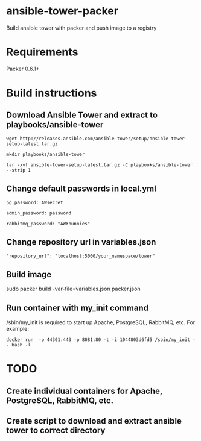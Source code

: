 ansible-tower-packer
====================

Build ansible tower with packer and push image to a registry

# Requirements

Packer 0.6.1+

# Build instructions

## Download Ansible Tower and extract to playbooks/ansible-tower

`wget http://releases.ansible.com/ansible-tower/setup/ansible-tower-setup-latest.tar.gz`

`mkdir playbooks/ansible-tower`

`tar -xvf ansible-tower-setup-latest.tar.gz -C playbooks/ansible-tower --strip 1`

## Change default passwords in local.yml

`pg_password: AWsecret`

`admin_password: password`

`rabbitmq_password: "AWXbunnies"`

## Change repository url in variables.json

`"repository_url": "localhost:5000/your_namespace/tower"`

## Build image 

sudo packer build -var-file=variables.json packer.json

## Run container with my_init command

/sbin/my_init is required to start up Apache, PostgreSQL, RabbitMQ, etc. For example:

`docker run  -p 44301:443 -p 8081:80 -t -i 1044803d6fd5 /sbin/my_init -- bash -l`

# TODO

## Create individual containers for Apache, PostgreSQL, RabbitMQ, etc.

## Create script to download and extract ansible tower to correct directory
